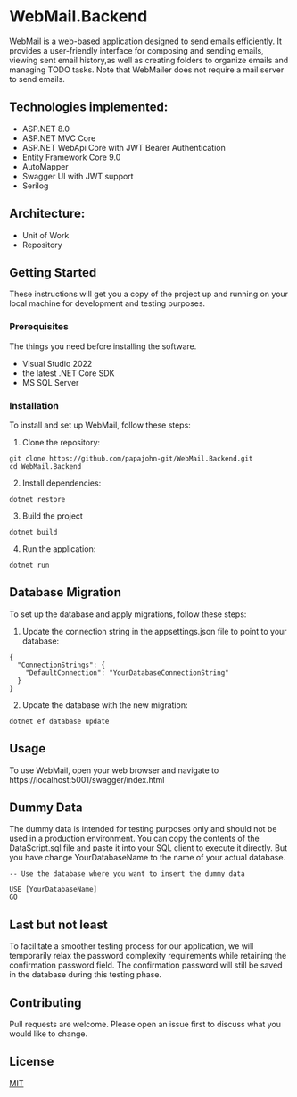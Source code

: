 # WebMail.Backend
WebMail is a web-based application designed to send emails efficiently. It provides a user-friendly interface for composing and sending emails, viewing sent email history,as well as creating folders to organize emails and managing TODO tasks. Note that WebMailer does not require a mail server to send emails.


## Technologies implemented:
* ASP.NET 8.0
* ASP.NET MVC Core
* ASP.NET WebApi Core with JWT Bearer Authentication
* Entity Framework Core 9.0
* AutoMapper
* Swagger UI with JWT support
* Serilog

## Architecture:
* Unit of Work
* Repository


## Getting Started

These instructions will get you a copy of the project up and running on your local machine for development and testing purposes.

### Prerequisites

The things you need before installing the software.

* Visual Studio 2022 
* the latest .NET Core SDK
* MS SQL Server

### Installation

To install and set up WebMail, follow these steps:

1.	Clone the repository:


```
git clone https://github.com/papajohn-git/WebMail.Backend.git
cd WebMail.Backend
```

2.	Install dependencies:
```
dotnet restore
```
3. Build the project
```
dotnet build
```
4.	Run the application:
```
dotnet run
```

## Database Migration
To set up the database and apply migrations, follow these steps:
1.	Update the connection string in the appsettings.json file to point to your database:
```
{
  "ConnectionStrings": {
    "DefaultConnection": "YourDatabaseConnectionString"
  }
}
```
2.	Update the database with the new migration:
```
dotnet ef database update
```



## Usage

To use WebMail, open your web browser and navigate to https://localhost:5001/swagger/index.html

## Dummy Data

The dummy data is intended for testing purposes only and should not be used in a production environment.
You can copy the contents of the DataScript.sql file and paste it into your SQL client to execute it directly.
But you have change YourDatabaseName to the name of your actual database.

```
-- Use the database where you want to insert the dummy data

USE [YourDatabaseName]
GO
```
## Last but not least
To facilitate a smoother testing process for our application, we will temporarily relax the password complexity requirements while retaining the confirmation password field. The confirmation password will still be saved in the database during this testing phase.


## Contributing

Pull requests are welcome. Please open an issue first
to discuss what you would like to change.

## License

[MIT](https://choosealicense.com/licenses/mit/)
